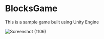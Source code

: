 # BlocksGame
This is a sample game built using Unity Engine


![Screenshot (1106)](https://user-images.githubusercontent.com/44662115/167256661-292297ec-ac96-4881-8b87-efd7ecb57deb.png)
